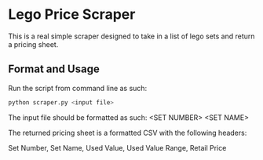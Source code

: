 # Lego Price Scraper
This is a real simple scraper designed to take in a list of lego sets and return a pricing sheet.

## Format and Usage
Run the script from command line as such:
```bash
python scraper.py <input file>
```

The input file should be formatted as such:
\<SET NUMBER\> \<SET NAME\>

The returned pricing sheet is a formatted CSV with the following headers:

Set Number, Set Name, Used Value, Used Value Range, Retail Price
